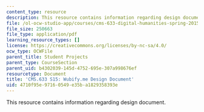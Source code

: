 ```yaml
---
content_type: resource
description: This resource contains information regarding design document.
file: /ol-ocw-studio-app/courses/cms-633-digital-humanities-spring-2015/4710f95e97160549e35ba1829358393e_MITCMS_633S15_Wubify_Paper.pdf
file_size: 250663
file_type: application/pdf
learning_resource_types: []
license: https://creativecommons.org/licenses/by-nc-sa/4.0/
ocw_type: OCWFile
parent_title: Student Projects
parent_type: CourseSection
parent_uid: b4302039-145d-4752-695e-307a998676ef
resourcetype: Document
title: 'CMS.633 S15: Wubify.me Design Document'
uid: 4710f95e-9716-0549-e35b-a1829358393e
---
```

This resource contains information regarding design document.